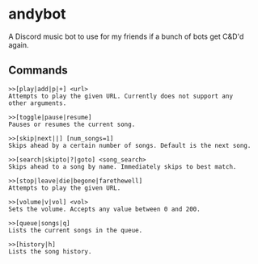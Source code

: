 # andybot

A Discord music bot to use for my friends if a bunch of bots get C&D'd again.

## Commands

```
>>[play|add|p|+] <url>
Attempts to play the given URL. Currently does not support any
other arguments.

>>[toggle|pause|resume] 
Pauses or resumes the current song.

>>[skip|next||] [num_songs=1]
Skips ahead by a certain number of songs. Default is the next song.

>>[search|skipto|?|goto] <song_search>
Skips ahead to a song by name. Immediately skips to best match.

>>[stop|leave|die|begone|farethewell] 
Attempts to play the given URL.

>>[volume|v|vol] <vol>
Sets the volume. Accepts any value between 0 and 200.

>>[queue|songs|q] 
Lists the current songs in the queue.

>>[history|h] 
Lists the song history.
```
